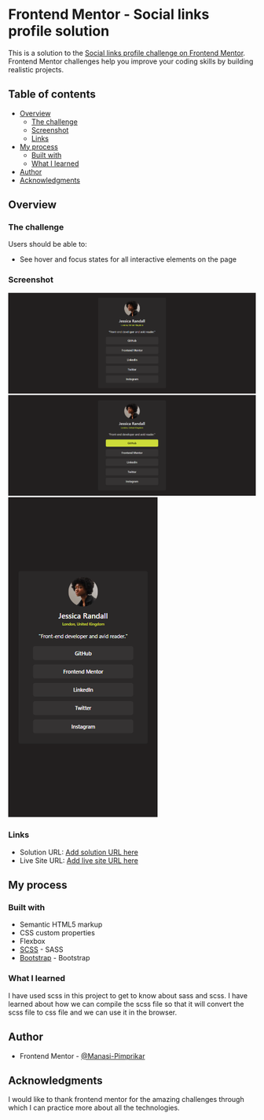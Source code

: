 # Frontend Mentor - Social links profile solution

This is a solution to the [Social links profile challenge on Frontend Mentor](https://www.frontendmentor.io/challenges/social-links-profile-UG32l9m6dQ). Frontend Mentor challenges help you improve your coding skills by building realistic projects. 

## Table of contents

- [Overview](#overview)
  - [The challenge](#the-challenge)
  - [Screenshot](#screenshot)
  - [Links](#links)
- [My process](#my-process)
  - [Built with](#built-with)
  - [What I learned](#what-i-learned)
- [Author](#author)
- [Acknowledgments](#acknowledgments)

## Overview

### The challenge

Users should be able to:

- See hover and focus states for all interactive elements on the page

### Screenshot

![](./assets/images/Screenshot%202024-07-31%20151619.png)
![](./assets/images/Screenshot%202024-07-31%20151645.png)
![](./assets/images/Screenshot%202024-07-31%20151727.png)

### Links

- Solution URL: [Add solution URL here](https://your-solution-url.com)
- Live Site URL: [Add live site URL here](https://your-live-site-url.com)

## My process

### Built with

- Semantic HTML5 markup
- CSS custom properties
- Flexbox
- [SCSS](https://sass-lang.com/guide/) - SASS
- [Bootstrap](https://getbootstrap.com/docs/5.3) - Bootstrap

### What I learned

I have used scss in this project to get to know about sass and scss.
I have learned about how we can compile the scss file so that it will convert the scss file to css file and we can use it in the browser.


## Author

- Frontend Mentor - [@Manasi-Pimprikar](https://www.frontendmentor.io/profile/Manasi-Pimprikar)

## Acknowledgments

I would like to thank frontend mentor for the amazing challenges through which I can practice more about all the technologies.
